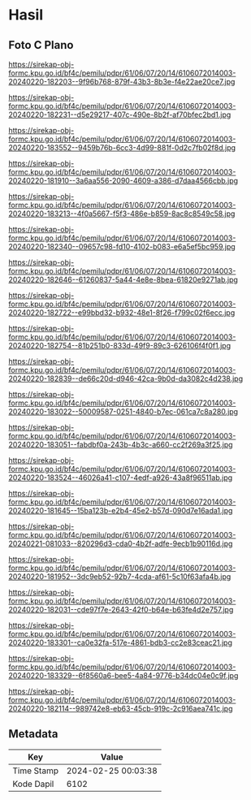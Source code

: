 # Hasil

## Foto C Plano

https://sirekap-obj-formc.kpu.go.id/bf4c/pemilu/pdpr/61/06/07/20/14/6106072014003-20240220-182203--9f96b768-879f-43b3-8b3e-f4e22ae20ce7.jpg

https://sirekap-obj-formc.kpu.go.id/bf4c/pemilu/pdpr/61/06/07/20/14/6106072014003-20240220-182231--d5e29217-407c-490e-8b2f-af70bfec2bd1.jpg

https://sirekap-obj-formc.kpu.go.id/bf4c/pemilu/pdpr/61/06/07/20/14/6106072014003-20240220-183552--9459b76b-6cc3-4d99-881f-0d2c7fb02f8d.jpg

https://sirekap-obj-formc.kpu.go.id/bf4c/pemilu/pdpr/61/06/07/20/14/6106072014003-20240220-181910--3a6aa556-2090-4609-a386-d7daa4566cbb.jpg

https://sirekap-obj-formc.kpu.go.id/bf4c/pemilu/pdpr/61/06/07/20/14/6106072014003-20240220-183213--4f0a5667-f5f3-486e-b859-8ac8c8549c58.jpg

https://sirekap-obj-formc.kpu.go.id/bf4c/pemilu/pdpr/61/06/07/20/14/6106072014003-20240220-182340--09657c98-fd10-4102-b083-e6a5ef5bc959.jpg

https://sirekap-obj-formc.kpu.go.id/bf4c/pemilu/pdpr/61/06/07/20/14/6106072014003-20240220-182646--61260837-5a44-4e8e-8bea-61820e9271ab.jpg

https://sirekap-obj-formc.kpu.go.id/bf4c/pemilu/pdpr/61/06/07/20/14/6106072014003-20240220-182722--e99bbd32-b932-48e1-8f26-f799c02f6ecc.jpg

https://sirekap-obj-formc.kpu.go.id/bf4c/pemilu/pdpr/61/06/07/20/14/6106072014003-20240220-182754--81b251b0-833d-49f9-89c3-626106f4f0f1.jpg

https://sirekap-obj-formc.kpu.go.id/bf4c/pemilu/pdpr/61/06/07/20/14/6106072014003-20240220-182839--de66c20d-d946-42ca-9b0d-da3082c4d238.jpg

https://sirekap-obj-formc.kpu.go.id/bf4c/pemilu/pdpr/61/06/07/20/14/6106072014003-20240220-183022--50009587-0251-4840-b7ec-061ca7c8a280.jpg

https://sirekap-obj-formc.kpu.go.id/bf4c/pemilu/pdpr/61/06/07/20/14/6106072014003-20240220-183051--fabdbf0a-243b-4b3c-a660-cc2f269a3f25.jpg

https://sirekap-obj-formc.kpu.go.id/bf4c/pemilu/pdpr/61/06/07/20/14/6106072014003-20240220-183524--46026a41-c107-4edf-a926-43a8f96511ab.jpg

https://sirekap-obj-formc.kpu.go.id/bf4c/pemilu/pdpr/61/06/07/20/14/6106072014003-20240220-181645--15ba123b-e2b4-45e2-b57d-090d7e16ada1.jpg

https://sirekap-obj-formc.kpu.go.id/bf4c/pemilu/pdpr/61/06/07/20/14/6106072014003-20240221-081033--820296d3-cda0-4b2f-adfe-9ecb1b90116d.jpg

https://sirekap-obj-formc.kpu.go.id/bf4c/pemilu/pdpr/61/06/07/20/14/6106072014003-20240220-181952--3dc9eb52-92b7-4cda-af61-5c10f63afa4b.jpg

https://sirekap-obj-formc.kpu.go.id/bf4c/pemilu/pdpr/61/06/07/20/14/6106072014003-20240220-182031--cde97f7e-2643-42f0-b64e-b63fe4d2e757.jpg

https://sirekap-obj-formc.kpu.go.id/bf4c/pemilu/pdpr/61/06/07/20/14/6106072014003-20240220-183301--ca0e32fa-517e-4861-bdb3-cc2e83ceac21.jpg

https://sirekap-obj-formc.kpu.go.id/bf4c/pemilu/pdpr/61/06/07/20/14/6106072014003-20240220-183329--6f8560a6-bee5-4a84-9776-b34dc04e0c9f.jpg

https://sirekap-obj-formc.kpu.go.id/bf4c/pemilu/pdpr/61/06/07/20/14/6106072014003-20240220-182114--989742e8-eb63-45cb-919c-2c916aea741c.jpg


## Metadata

| Key        | Value               |
| ---------- | ------------------- |
| Time Stamp | 2024-02-25 00:03:38 |
| Kode Dapil | 6102                |



